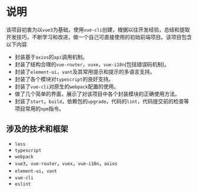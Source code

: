 # 说明

该项目初衷为以`vue3`为基础，使用`vue-cli`创建，根据以往开发经验，总结和提取开发技巧，不断学习和改进，做一个自己可直接使用的初始前端项目。该项目包含以下内容

- 封装基于`axios`的`api`调用机制。
- 封装了结构合理的`vue-router`，`vuxe`，`vue-i18n`(包括错误码机制)。
- 封装了`element-ui`，`vant`及其常用提示和提示的多语言支持。
- 封装了各个模块对`typescript`的良好支持。
- 封装了`vue-cli`对原生的`webpack`配置的使用。
- 做了几个简单的界面，展示了对该项目中各个封装模块的正确使用方法。
- 封装了`start`，`build`，依赖包的`upgrade`，代码的`lint`，代码提交前的检查等项目常用的`npm`指令。



## 涉及的技术和框架

- `less`
- `typescript`
- `webpack`
- `vue3`，`vue-router`，`vuex`，`vue-i18n`，`axios`
- `element-ui`，`vant`
- `vue-cli`
- `eslint`

